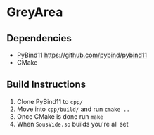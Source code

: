 # GreyArea

## Dependencies
+ PyBind11 <https://github.com/pybind/pybind11>
+ CMake

## Build Instructions
1. Clone PyBind11 to `cpp/`
2. Move into `cpp/build/` and run `cmake ..`
3. Once CMake is done run `make`
4. When `SousVide.so` builds you're all set
